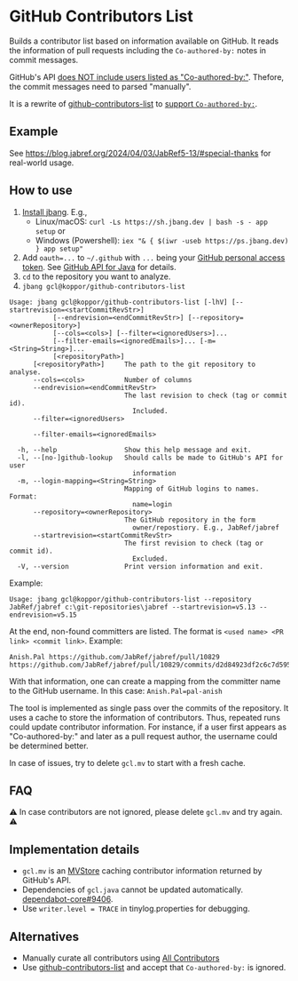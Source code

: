 # GitHub Contributors List

Builds a contributor list based on information available on GitHub.
It reads the information of pull requests including the `Co-authored-by:` notes in commit messages.

GitHub's API [does NOT include users listed as "Co-authored-by:"](https://github.com/orgs/community/discussions/46421).
Thefore, the commit messages need to parsed "manually".

It is a rewrite of [github-contributors-list](https://github.com/mgechev/github-contributors-list) to [support `Co-authored-by:`](https://github.com/mgechev/github-contributors-list/issues/26).

## Example

See <https://blog.jabref.org/2024/04/03/JabRef5-13/#special-thanks> for real-world usage.

## How to use

1. [Install jbang](https://www.jbang.dev/documentation/guide/latest/installation.html#using-jbang).
   E.g.,
   - Linux/macOS: `curl -Ls https://sh.jbang.dev | bash -s - app setup` or
   - Windows (Powershell): `iex "& { $(iwr -useb https://ps.jbang.dev) } app setup"`
2. Add `oauth=...` to `~/.github` with `...` being your [GitHub personal access token](https://docs.github.com/en/authentication/keeping-your-account-and-data-secure/managing-your-personal-access-tokens#creating-a-personal-access-token-classic). See [GitHub API for Java](https://github-api.kohsuke.org/) for details.
3. `cd` to the repository you want to analyze.
4. `jbang gcl@koppor/github-contributors-list`

```terminal
Usage: jbang gcl@koppor/github-contributors-list [-lhV] [--startrevision=<startCommitRevStr>]
           [--endrevision=<endCommitRevStr>] [--repository=<ownerRepository>]
           [--cols=<cols>] [--filter=<ignoredUsers>]...
           [--filter-emails=<ignoredEmails>]... [-m=<String=String>]...
           [<repositoryPath>]
      [<repositoryPath>]     The path to the git repository to analyse.
      --cols=<cols>          Number of columns
      --endrevision=<endCommitRevStr>
                             The last revision to check (tag or commit id).
                               Included.
      --filter=<ignoredUsers>

      --filter-emails=<ignoredEmails>

  -h, --help                 Show this help message and exit.
  -l, --[no-]github-lookup   Should calls be made to GitHub's API for user
                               information
  -m, --login-mapping=<String=String>
                             Mapping of GitHub logins to names. Format:
                               name=login
      --repository=<ownerRepository>
                             The GitHub repository in the form
                               owner/repostiory. E.g., JabRef/jabref
      --startrevision=<startCommitRevStr>
                             The first revision to check (tag or commit id).
                               Excluded.
  -V, --version              Print version information and exit.
```

Example:

```terminal
Usage: jbang gcl@koppor/github-contributors-list --repository JabRef/jabref c:\git-repositories\jabref --startrevision=v5.13 --endrevision=v5.15
```

At the end, non-found committers are listed.
The format is `<used name> <PR link> <commit link>`.
Example:

```text
Anish.Pal https://github.com/JabRef/jabref/pull/10829 https://github.com/JabRef/jabref/pull/10829/commits/d2d84923df2c6c7d59559da8d583ae17dc803c3d
```

With that information, one can create a mapping from the committer name to the GitHub username.
In this case: `Anish.Pal=pal-anish`

The tool is implemented as single pass over the commits of the repository.
It uses a cache to store the information of contributors.
Thus, repeated runs could update contributor information.
For instance, if a user first appears as "Co-authored-by:" and later as a pull request author, the username could be determined better.

In case of issues, try to delete `gcl.mv` to start with a fresh cache.

## FAQ

⚠ In case contributors are not ignored, please delete `gcl.mv` and try again. ⚠

## Implementation details

- `gcl.mv` is an [MVStore](https://www.h2database.com/html/mvstore.html) caching contributor information returned by GitHub's API.
- Dependencies of `gcl.java` cannot be updated automatically. [dependabot-core#9406](https://github.com/dependabot/dependabot-core/issues/9406).
- Use `writer.level = TRACE` in tinylog.properties for debugging.

## Alternatives

- Manually curate all contributors using [All Contributors](https://allcontributors.org/)
- Use [github-contributors-list](https://github.com/mgechev/github-contributors-list) and accept that `Co-authored-by:` is ignored.
